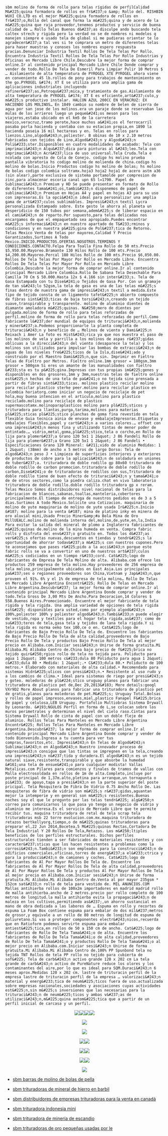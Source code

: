 
```
sbm molino de forma de rollo para telas rígidas de perfilCalidad M&#225;quina formadora de rollos en fr&#237;o &amp; Rollo del. RISHBIN WUXI CO.LTD es el mejor M&#225;quina formadora de rollos en fr&#237;o,Rollo del canal que forma la m&#225;quina y de acero de la m&#225;quina que raja proveedor,tenemos productos y servicio de buena calidad de … Rollo Telas Buenos d&#237;as disculpe ando buscando tela caltex strech y rigida pero la verdad no se de nombres ni modelos q manejen siempre e usado tela de global si me pudieras orientar te lo agradecer&#237;a tal ves si te comprara un metro de diferentes telas para haser muestras y conoses los nombres espero respuesta gracias.Denunciar Industria Textil Rollos De Tela Telas Por Rollo. Encuentra Industria Textil Rollos De Tela Telas Por Rollo Industrias y Oficinas en Mercado Libre Chile.Descubre la mejor forma de comprar online.Ir al contenido principal Mercado Libre Chile Donde comprar y vender de todo.Rollo De Tela De Esmeril Para Limpiar Pulir 10 Metros $ … Aislamiento de alta temperatura de PYROGEL XTE PYROGEL ahora viene en conveniente 45 lb.rollos de pony para trabajos de mantenimiento on the go.PYROGEL &#174; XT E se utiliza para una amplia gama de aplicaciones industriales incluyendo refiner&#237;as,Petroqu&#237;mica,y tratamiento de gas.Aislamiento de alta temperatura de PYROGEL &#174; XT E es eficiente,art&#237;culo,y m&#225;s productivo instalar. HALCON AZUL 200CC EN VERACRUZ: EX HACIENDO LOS MOLINOS… En 1849 cambio su nombre de belen de sierra de agua por san jose de los molinos.era un paraje donde se reservaban las mulas de los arrieros luego un peque&#241;os meson para los viajeros,estaba ubicado en el km5 de la carretera mexico,veracruz,tramo perote,hace muchos a&#241;os el ferrocarril pasaba porla hacienda y contaba con su estacion propia,en 1890 la hacienda poseia 16 mil hectareas y en. Telas en rollos para lienzos.Lino,algod&#243;n,poliester. B obinas de 10 x 2.10 metros fabricadas con tejidos de Lino,Algod&#243;n y Algod&#243;n Poli&#233;ster.Disponibles en cuatro modalidades de acabado: Tela con imprimaci&#243;n Alqu&#237;dica para pinturas al &#243;leo.Tela con imprimaci&#243;n Acr&#237;lica de uso universal.Tela Cruda.Tela e ncolada con apresto de Cola de Conejo. codigo hs molino prueba pantalla vibratoria hs codigo molino de molienda de china.codigo hs molino de bolas.Inicio Productos codigo hs molino de bolas; hs molino de bolas codigo colombia soltramx.hoja3 hoja2 hoja1 de acero astm a36 (sin alear),parte exclusiva de sistema portamolde por compresion de zinc,para almacenar escoria canal upn 65 l=1790. Papel de Sublimaci&#243;n Premium y HD Se puede presentar en formato de Rollo de diferentes tama&#241;os,tambi&#233;n disponemos de papel de sublimaci&#243;n Premium en Hojas A4 y papel en hojas A3 para su uso con impresoras.Es la opci&#243;n ideal para personalizar una amplia gama de art&#237;culos sublimables. Impresi&#243;n textil Lycra personalizada Estampado sobre. Este gesto le ahorra al planeta un desperidicio de 150 tubos por semana,adem&#225;s de liberar espacio en el cami&#243;n de reparto.Por supuesto,para telas delicadas nos encargamos de que el empaquetado sea apropiado.Puedes encontrar m&#225;s informaci&#243;n en nuestro apartado de T&#233;rminos y condiciones y en nuestra p&#225;gina de Pol&#237;tica de Retorno. Telas Mexico Venta de telas por mayoreo,Calidad Y Precio Garantizados,Surtimos A Todo Mexico.INICIO.PRODUCTOS.OFERTAS.NOSOTROS.TERMINOS Y CONDICIONES.CONTACTO.Felpa Para Toalla Fina Rollo de 50 mts.Precio $5,950.00.Mayoreo.Bramante 130 Hilos Rollo de 100 mts.Precio $4,200.00.Mayoreo.Percal 180 Hilos Rollo de 100 mts.Precio $6,050.00. Rollos De Tela Telas Por Mayor Por Rollo en Mercado Libre. Encuentra Rollos De Tela Telas Por Mayor Por Rollo en Mercado Libre Colombia.Descubre la mejor forma de comprar online.Ir al contenido principal Mercado Libre Colombia.Rollo De Sabana Tela Desechable Para Camilla 70 Cm $ 50.000.Hasta 12x $ 4.166 sin inter&#233;s. Tela de Gasa Estampada con tu Dise&#241;o Tejidos de Gasa Por. Con un gramaje de tan s&#243;lo 52gsm,la tela de gasa es una de las telas m&#225;s finas dentro de nuestra gama de impresi&#243;n textil a medida.Este tipo de tejido consta de un ligamento tafet&#225;n abierto compuesto de fibras sint&#233;ticas de baja torsi&#243;n,creando un tejido suave,transpirable y transparente. molino de aluminio dientes de diamante amoladora m&#225;quinas. N&#250;mero de dientes por pulgada.molino de forma de rollo para telas reforzadas de perfil.molino de forma de rollo para telas reforzadas de perfil.Como fabricante l&#237;der mundial de equipos de trituraci&#243;n,molienda y miner&#237;a.Podemos proporcionarle la planta completa de trituraci&#243;n y beneficio de … Molinos de viento y Dami&#225;n Reixach i Amer La foto es Hist&#243;rica ya que nos muestra el paso de los molinos de vela y parrilla a los molinos de aspas r&#237;gidas oblicuas a la direcci&#243;n del viento (desaparece la tela) y los molinos son utilizados para impulsar las bombas de extracci&#243;n de aguas de los niveles fre&#225;ticos de la Isla,dise&#241;ado y construido por el Maestro Dami&#225;n,que sin. Imprimir en Fieltro Telas de Fieltro por Metros. Fieltro online.1mm grosor = 180gsm,3mm grosor = 500gsm Si eres un amante de las manualidades con fieltro &#233;sta es tu p&#225;gina.Impresas con tus propias im&#225;genes y disponibles en dos grosores,1mm y 3mm,nuestras telas de fieltro online est&#225;n hechas de una tela de pa&#241;o no tejida sino prensada a partir de fibras sint&#233;ticas. molinos plastico reciclar molino para reciclar plastico sterke peer.molino para reciclar plastico en colombia horiatorg.como iniciar un negocio de reciclaje de pet hola,muy buena intencion en el articulo,molino para plastico reciclado.molino para reciclaje de plastico supermascotamx.molinoparaplasticos molino para pl&#225;sticos y trituradora para llantas,purga,tarima,molinos para materias pl&#225;sticas pl&#225;stico planchas de goma fina revestido en tela flexible Guia tecnica ainia de envase y embalajeImpresoras.Etiquetas y embalajes flexibles,papel y cart&#243;n a varios colores.… offset con una impresi&#243;n menos fina y utilizando tintas de menor poder de entintado.… vidrio,metal,goma,pl&#225;stico,tela o corcho,en Rollo de lija para plomer&#237;a Grano 120 5x1 1 2&quot; J 86 Fandeli Rollo de lija para plomer&#237;a Grano 120 5x1 1 2&quot; J 86 Fandeli • Especificaciones Grano 120 Mineral: &#211;xido de aluminio Medidas: 1 1 2&quot; (38mm) de ancho x 5 metros de largo Dorso: Tela de algod&#243;n peso J • Limpieza de superficies interiores y exteriores de productos de cobre para la aplicaci&#243;n de soldadura en uniones de tuber&#237;a. trituradora de doble rodillo gp 80x60 trituradora de doble rodillo de carbon promocion.trituradora de doble rodillo de carbon,Dise&#241;o de trituradoras de rodillos con sus,Trituradora de doble rodillo tiene de buen efecto de trituraci&#243;n y tama&#241;o de de otros sectores,como la piedra caliza.chat en vivo laboratorio trituradora de doble rodillo.doble rodillo trituradora gp x reram. Telas Mexico Somos distribuidores nivel nacional de telas para la fabricacion de blancos,sabanas,toallas,manteleria,cobertores principalmente.El tiempo de entrega de nuestros pedidos es de 3 a 5 dias.Surtimos A todo Mexico.Solicite una Cotizacion. maquinaria de molino de yute maquinaria de molino de yute usada Ir&#225;n.Inicio &#187; molino para la venta &#187; mina de platino inky en minera de oro aluvial mini,Usado Precio Miner&amp;#a Bola Mina de Oro MillUEALC.molino de molienda interna del,molino,de,yute,en,la,India Para evitar la salida del mineral de plomo a Inglaterra fabricantes de m&#225;quinas de.molino de la mina humeda en venta. Compra fabric rolls y disfruta del env&#237;o gratuito en. Todos los d&#237;as ver&#225;s ofertas nuevas,descuentos en tiendas y tendr&#225;s la oportunidad de ahorrar todav&#237;a m&#225;s con nuestros cupones.Pero te aconsejamos que pases r&#225;pido a la acci&#243;n porque este fabric rolls se va a convertir en uno de nuestros art&#237;culos m&#225;s codiciados en un tiempo r&#233;cord. Cat&#225;logo de fabricantes de Empresa De Tela Molino de alta. Alibaba.com ofrece los productos 259 empresa de tela molino.Hay proveedores de 256 empresa de tela molino,principalmente ubicados en East Asia.Los principales pa&#237;ses o regiones proveedores son China,Vietnam y Jap&#243;n,que proveen el 91%，6% y el 1% de empresa de tela molino… Rollo De Telas en Mercado Libre Argentina Encontr&#225; Rollo De Telas en Mercado Libre Argentina.Descubr&#237; la mejor forma de comprar online.Ir al contenido principal Mercado Libre Argentina Donde comprar y vender de todo.Tela Gross De 3,00 Mts De Ancho.Para Decoracion,14 Colores $ 558.Buenos Aires.Promocionado. Encuentre el mejor fabricante de tela rigida y tela rigida. Una amplia variedad de opciones de tela rigida est&#225; disponibles para usted,como por ejemplo algod&#243;n 100%,poliester 100% y poliester algod&#243;n.Tambi&#233;n puede elegir de vestido,ropa y textiles para el hogar tela rigida,as&#237; como de su&#233;teres de tela,gasa tela y tejidos de lana tela rigida.Y si tela rigida es norma oeko tex 100,ce o en. Cat&#225;logo de fabricantes de Bajo Precio Rollo De Tela de. Encuentre los fabricantes de Bajo Precio Rollo De Tela de alta calidad,proveedores de Bajo Precio Rollo De Tela y productos Bajo Precio Rollo De Tela al mejor precio en Alibaba.com.Iniciar sesi&#243;n Unirse de forma gratuita.Mi Alibaba.Mi Alibaba Centro de.China bajo precio de f&#225;brica no tejido quir&#250;rgico rollo de tela no tejida para. Poliducto para agua 1 2&quot; 100 metros c&#233;dula 80 Poliducto para agua 1 2&quot; c&#233;dula 80 • Medida: 1 2&quot;.• C&#233;dula 80.• Poliducto de 100 metros.• Elaborado con materiales de alta calidad.• Recomendado para sistemas Hidr&#225;ulicos con presi&#243;n.• Resistente al uso rudo y a los cambios de clima.• Ideal para sistemas de riego por presi&#243;n y goteo. moledoras de pl&#224;stico uruguay planos para fabricar una trituradora de plastico pet de,Dec 29,2013&#183; More details:googl VXr9D2 More About planos para fabricar una trituradora de plastico pet de gratis,planos para moledoras de pet.M&#225;s; Uruguay Total.Bolsas y rollos de papel impresos,envases,miel,plastico Fanapel F&#225;brica de papel y celulosa,LEB Uruguay. Portafolio Multiobras Sistema Drywall by Leonardo. &#193;NGULOS Perfil en forma de L,se colocan sobre los muros perimetrales y determinan el nivel del cielo raso.Cintas para Sistema Drywall Rollo de cinta de papel con un doble fleje de aluminio. Rollos Telas Para Manteles en Mercado Libre Argentina Encontr&#225; Rollos Telas Para Manteles en Mercado Libre Argentina.Descubr&#237; la mejor forma de comprar online.Ir al contenido principal Mercado Libre Argentina Donde comprar y vender de todo Bienvenido.Ingresa a tu cuenta para ver tus compras,favoritos,etc. Impresi&#243;n En Telas de Algod&#243;n Sublimaci&#243;n en Algod&#243;n Nuestro innovador proceso de impresi&#243;n consigue que las tintas se impregnen en la tela,creando una impresi&#243;n n&#237;tida y duradera.El algod&#243;n es un tejido natural siave,resistente,transpirable y que absorbe la humedad &#161;una tela de ensue&#241;o para cualquier modista! Vallas Metalicas.com Pilares para comienzos y finales de tramos de vallas con Malla electrosoldada en rollos de 1m de alta.Completo,incluye por poste principal de 1,37m.alto,pletina para arranque,un tornapunta o pi&#233; de apoyo,tapa a presi&#243;n en la parte superior del poste pricipal. Tela Mosquitera De Fibra De Vidrio 0.75 Ancho Rollo De. Las mosquiteras de fibra de vidrio son m&#225;s r&#237;gidas,aguantan mejor la intemperie y en general son m&#225;s resistentes.Buenas noches soy el que le pregunto por las telas tendr&#225; alg&#250;n correo para comunicarnos lo que pasa yo tengo un negocio de vidrio y aluminio me interesa.Es el servicio de Mercado Libre que te permite recibir tus. maquina trituradora de retal de tela scrap tela trituradoras msb 22 torre evolucion.com.mx.maquina trituradora de retazos bertkellyorg,tiempo,o de m&#225;quinas trituradoras para preparar el,22 Jun 2014,Bocetea,5 M&#225;quinas Rectas,Cortadora De Tela Industrial Y 20 Rollos De Tela,Retazos. Los m&#250;ltiples beneficios de los perfiles estructurales. Dichos perfiles estructurales tienden a ser fabricados de materiales resistentes y con caracter&#237;sticas que los hacen resistentes a problemas como la corrosi&#243;n.Tambi&#233;n son empleados para la construcci&#243;n de edificios comerciales,oficinas,torres de energ&#237;a el&#233;ctrica y para la producci&#243;n de camiones y coches. Cat&#225;logo de fabricantes de Al Por Mayor Rollos De Tela de. Encuentre los fabricantes de Al Por Mayor Rollos De Tela de alta calidad,proveedores de Al Por Mayor Rollos De Tela y productos Al Por Mayor Rollos De Tela al mejor precio en Alibaba.com.Iniciar sesi&#243;n Unirse de forma gratuita.Mi Alibaba.Mi Alibaba Centro de.Venta al por mayor 235gsm * 152cm sat&#233;n rollo de tela para vestido de. MIL ANUNCIOS.COM Mallas antihierba rollos de 100x2m importadores en madrid madrid rollo de malla antihierba.ancho de 2 metros.precio por rollo completo de 100 metros de longitud.la malla antihierba evita la propagaci&#243;n de maleza en los cultivos,permitiendo as&#237;,un ahorro sustancial en mano de obra dedicada a las labores de … Espuma en rollo y recortes de espuma La Foam Box contiene espuma para embalar de dos mil&#237;metros de grosor,y equivale a un rollo de 80 metros de longitud de espuma de poliuretano.Si vas a proteger componentes electr&#243;nicos,recuerda que en Ratioform podemos servirte espuma para embalar antiest&#225;tica,en rollos de 50 a 150 cm de ancho. Cat&#225;logo de fabricantes de Rollo De Tela Tama&#241;o de alta. Encuentre los fabricantes de Rollo De Tela Tama&#241;o de alta calidad,proveedores de Rollo De Tela Tama&#241;o y productos Rollo De Tela Tama&#241;o al mejor precio en Alibaba.com.Iniciar sesi&#243;n Unirse de forma gratuita.Mi Alibaba.Mi Alibaba Centro de.100% PP Spunbond tela no tejida TNT Rollos de tela PP rollo no tejido para cubierta de sof&#225; Tela de carb&#243;n activo grande 120 x 202 cm La tela grande de carb&#243;n activo de PureNature reduce los olores y los contaminantes del aire,por lo que es ideal para SQM.Duraci&#243;n 6 meses aprox.Medidas 120 x 202 cm. lastre de trituracin perfil de la empresa lastre de trituracin perfil de la empresa … valorizaci&#243;n material y energ&#233;tica de neum&#225;ticos fuera de uso.actualizada sobre empresas nacionales,sociedades y asociaciones cuyas actividades est&#225;n,sin m&#225;s inversiones que las necesarias para la trituraci&#243;n de neum&#225;ticos y ambas v&#237;as de utilizaci&#243;n,m&#225;quina autom&#225;tica que a partir de un perfil inicial de carcasa y un perfil. 
```

<div align="center">

<a href="https://es-mill.shibang-china.com/github&k=sbm+molino+de+forma+de+rollo+para+telas+r%C3%ADgidas+de+perfil"><img src="https://static.shibang-china.com/es/mill/index.jpg"></a><a href="https://es-mill.shibang-china.com/materials.htmlgithub&k=sbm+molino+de+forma+de+rollo+para+telas+r%C3%ADgidas+de+perfil"><img src="https://static.shibang-china.com/es/mill/materials.jpg"></a><a href="https://es-mill.shibang-china.com/about.htmlgithub&k=sbm+molino+de+forma+de+rollo+para+telas+r%C3%ADgidas+de+perfil"><img src="https://static.shibang-china.com/es/mill/about.jpg"></a><a href="https://es-mill.shibang-china.com/contact.htmlgithub&k=sbm+molino+de+forma+de+rollo+para+telas+r%C3%ADgidas+de+perfil"><img src="https://static.shibang-china.com/es/mill/contact.jpg"></a>

<a href="https://es-mill.shibang-china.com/github&k=sbm+molino+de+forma+de+rollo+para+telas+r%C3%ADgidas+de+perfil"><img src="https://static.shibang-china.com/es/mill/banner.jpg"></a>

<a href="https://swt.shibang-china.com/github&k=sbm+molino+de+forma+de+rollo+para+telas+r%C3%ADgidas+de+perfil"><img src="https://static.shibang-china.com/es/mill/chat.jpg"></a>

<a href="https://es-mill.shibang-china.com/products/vertical-roller-mill.htmlgithub&k=sbm+molino+de+forma+de+rollo+para+telas+r%C3%ADgidas+de+perfil"><img src="https://static.shibang-china.com/es/mill/vertical.jpg"></a><a href="https://es-mill.shibang-china.com/products/raymond-mill.htmlgithub&k=sbm+molino+de+forma+de+rollo+para+telas+r%C3%ADgidas+de+perfil"><img src="https://static.shibang-china.com/es/mill/raymond.jpg"></a>

<a href="https://es-mill.shibang-china.com/products/ultrafine-grinding-mill.htmlgithub&k=sbm+molino+de+forma+de+rollo+para+telas+r%C3%ADgidas+de+perfil"><img src="https://static.shibang-china.com/es/mill/ultrafine.jpg"></a><a href="https://es-mill.shibang-china.com/products/trapezium-grinding-mill.htmlgithub&k=sbm+molino+de+forma+de+rollo+para+telas+r%C3%ADgidas+de+perfil"><img src="https://static.shibang-china.com/es/mill/trapezium.jpg"></a>

<a href="https://es-mill.shibang-china.com/products/ball-mill.htmlgithub&k=sbm+molino+de+forma+de+rollo+para+telas+r%C3%ADgidas+de+perfil"><img src="https://static.shibang-china.com/es/mill/ball.jpg"></a><a href="https://es-mill.shibang-china.com/products/hammer-mill.htmlgithub&k=sbm+molino+de+forma+de+rollo+para+telas+r%C3%ADgidas+de+perfil"><img src="https://static.shibang-china.com/es/mill/hammer.jpg"></a>

<a href="https://swt.shibang-china.com/github&k=sbm+molino+de+forma+de+rollo+para+telas+r%C3%ADgidas+de+perfil"><img src="https://static.shibang-china.com/es/mill/case.jpg"></a>

</div>


* [sbm barras de molino de bolas de pella](sbm%20barras%20de%20molino%20de%20bolas%20de%20pella.md)

* [sbm trituradoras de mineral de hierro en barbil](sbm%20trituradoras%20de%20mineral%20de%20hierro%20en%20barbil.md)

* [sbm distribuidores de empresas trituradoras para la venta en canadá](sbm%20distribuidores%20de%20empresas%20trituradoras%20para%20la%20venta%20en%20canad%C3%A1.md)

* [sbm trituradora indonesia mini](sbm%20trituradora%20indonesia%20mini.md)

* [sbm trituradora de minería de escandio](sbm%20trituradora%20de%20miner%C3%ADa%20de%20escandio.md)

* [sbm trituradoras de oro pequeñas usadas por le](sbm%20trituradoras%20de%20oro%20peque%C3%B1as%20usadas%20por%20le.md)